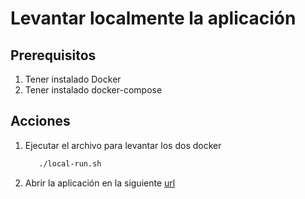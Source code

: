 # Levantar localmente la aplicación

## Prerequisitos

1. Tener instalado Docker
2. Tener instalado docker-compose

## Acciones

1. Ejecutar el archivo para levantar los dos docker

   ```bash
      ./local-run.sh
   ```

2. Abrir la aplicación en la siguiente [url](localhost:8080)
